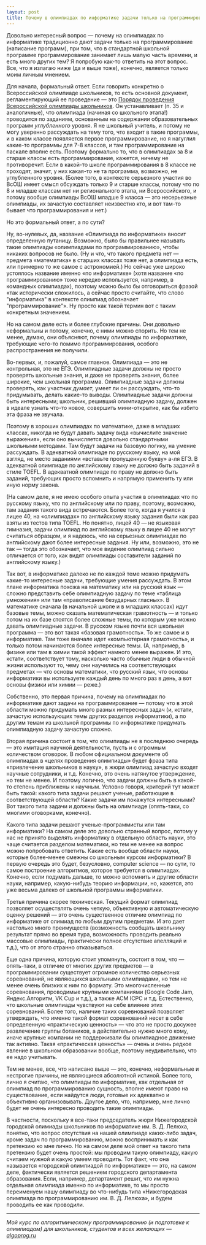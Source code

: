 ```yaml
---
layout: post
title: Почему в олимпиадах по информатике задачи только на программирование
---
```


Довольно интересный вопрос — почему на олимпиадах по информатике традиционно дают задачи только на программирование (написание программ), 
при том, что в стандартной школьной программе программирование занимает лишь малую часть времени, и есть много других тем? Я попробую как-то ответить на этот вопрос. Все, что я излагаю ниже (да и выше тоже), конечно, является только моим личным мнением.

Для начала, формальный ответ. Если говорить конкретно о Всероссийской олимпиаде школьников, то есть основной документ, 
регламентирующий ее проведение — это 
[Порядок проведения Всероссийской олимпиады школьников](http://base.garant.ru/70575694/908f31cae2381bc116692d85e4fde044).
Он устанавливает (п. 35 и аналогичные), что олимпиада (начиная со школьного этапа!)
проводится по заданиям, основанным на содержании образовательных программ
*углубленного* уровня. Я не школьный учитель, и потому не могу уверенно рассуждать на тему того, что входит в такие программы,
и в каком классе появляется первое программирование, но я нагуглил какие-то программы для 7-8 классов, 
и там программирование на паскале вполне есть. Поэтому формально то, что в олимпиадах за 8 и старше классы есть программирование,
кажется, ничему не противоречит. Если в какой-то школе программирования в 8 классе не проходят, значит, у них какая-то не та программа,
возможно, не углубленного уровня. (Более того, в контексте серьезного участия во ВсОШ имеет смысл обсуждать только 9 и старше классы,
потому что по 8 и младше классам нет ни регионального этапа, ни Всероссийского, и потому вообще олимпиады ВсОШ младше 9 класса — 
это несерьезные олимпиады, их зачастую составляет неизвестно кто, и вот там-то бывает что программирования и нет.)

Но это формальный ответ, а по сути?

Ну, во-нулевых, да, название «Олимпиада по информатике» вносит определенную путаницу. Возможно, было бы правильнее называть такие олимпиады
«олимпиадами по программированию», чтобы никаких вопросов не было. (Ну и что, что такого предмета нет — предмета «математика» в старших 
классах тоже нет, а олимпиада есть, или примерно то же самое с астрономией.) 
Но сейчас уже широко устоялось название именно «по информатике» (хотя название «по программированию» 
тоже нередко используется, например, в командных олимпиадах), поэтому можно было бы отговориться фразой «так исторически сложилось,
а сейчас просто считайте, что слово "информатика" в контексте олимпиад обозначает "программирование"». Ну просто как такой термин
вот с таким конкретным значением.

Но на самом деле есть и более глубокие причины. Они довольно неформальны и потому, конечно, с ними можно спорить. Но тем не менее,
думаю, они объясняют, почему олимпиады по информатике, требующие чего-то помимо программирования, особого распространения не получили.

Во-первых, и, пожалуй, самое главное. Олимпиада — это не контрольная, это не ЕГЭ. Олимпиадные задачи должны не просто проверять 
школьные знания, и даже не проверять знания, более широкие, чем школьная программа. Олимпиадные задачи должны проверять,
как участник *думает*, умеет ли он рассуждать, что-то придумывать, делать какие-то выводы.
Олимпиадные задачи должны быть интересными; школьник, решивший олимпиадную задачу, должен в идеале узнать что-то новое, совершить
мини-открытие, как бы избито эта фраза не звучала.

Поэтому в хороших олимпиадах по математике, даже в младших классах, никогда не будут давать задачу вида «вычислите значение выражения», 
если оно вычисляется довольно стандартными школьными методами. Там будут задачи на базовую логику, на умение рассуждать.
В адекватной олимпиаде по русскому языку, на мой взгляд, не место заданиями «вставьте пропущенную букву» а-ля ЕГЭ.
В адекватной олимпиаде по английскому языку не должно быть заданий в стиле TOEFL.
В адекватной олимпиаде по праву не должно быть заданий, требующих просто вспомнить и напрямую применить ту или иную норму закона.

(На самом деле, я не имею особого опыта участия в олимпиадах что по русскому языку, что по английскому или по праву, поэтому,
возможно, там задания такого вида встречаются. Более того, когда я учился в лицее 40, на «олимпиадах» по английскому языку задания
были как раз взяты из тестов типа TOEFL. Но понятно, лицей 40 — не языковая гимназия, задачи олимпиад по английскому языку в лицее 40 
не могут считаться образцом, и я надеюсь, что на серьезных олимпиадах по английскому дают более интересные задания.
Ну или, возможно, это не так — тогда это обозначает, что мое видение олимпиад сильно отличается от того, как видят олимпиады
составители заданий по английскому языку.)

Так вот, в информатике далеко не по каждой теме можно придумать какие-то интересные задачи, требующие умения рассуждать. 
В этом плане информатика похожа на математику или на русский язык — сложно представить себе олимпиадную задачу по теме 
«таблица умножения» или там «правописание безударных гласных». В математике сначала (в начальной школе и в младших классах) идут 
базовые темы, можно сказать математическая грамотность — и только потом на их базе стоятся более сложные темы, по которым уже можно 
давать олимпиадные задачи. В русском языке почти вся школьная программа — это вот такая «базовая грамотность». 
То же самое и в информатике. Там тоже вначале идет «компьютерная грамотность», и только потом
начинаются более интересные темы. (А, например, в физике или там в химии такой эффект намного менее выражен. И это, кстати,
соответствует тому, насколько часто обычные люди в обычной жизни используют то, чему они научились на соответствующих предметах
— что основы математики, что русский язык, что основы информатики вы используете каждый день по много раз в день,
а вот основы физики или химии — реже.)

Собственно, это первая причина, почему на олимпиадах по информатике дают задачи на программирование — потому что в этой области можно 
придумать много разных интересных задач (и, кстати, зачастую использующих темы других разделов информатики), а по другим темам из 
школьной программы по информатике придумать олимпиадную задачу зачастую сложно.

Вторая причина состоит в том, что олимпиады не в последнюю очередь — это имитация научной деятельности, 
пусть и с огромным количеством оговорок. В любом официальном документе об олимпиадах в «целях проведения олимпиады» будет фраза типа 
«привлечение школьников в науку», в жюри олимпиад зачастую входят научные сотрудники, и т.д. Конечно, это очень натянутое утверждение, 
но тем не менее. И поэтому логично, что задачи должны быть в какой-то степень приближены к научным. Условно говоря, критерий тут может 
быть такой: какого типа задачи решают ученые, работающие в соответствующей области? Какие задачи им покажутся интересными? Вот такого 
типа задачи и должны быть на олимпиаде (опять-таки, со многими оговорками, конечно). 

Какого типа задачи решают ученые-программисты или там информатики? На самом деле это довольно странный вопрос, потому у нас не принято 
выделять информатику в отдельную область науки, это чаще считается разделом математики, но тем не менее на вопрос можно попробовать
ответить. Какие есть вообще области науки, которые более-менее смежны со школьным курсом информатики? В первую очередь это будет, 
безусловно, computer science — по сути, то самое построение алгоритмов, которое требуется в олимпиадах. Конечно, если подумать дальше,
то можно вспомнить и другие области науки, например, какую-нибудь теорию информации, но, кажется, это уже весьма далеко от школьной 
программы информатики.

Третья причина скорее техническая. Текущий формат олимпиад позволяет осуществлять очень четкую, объективную и автоматическую оценку 
решений — это очень существенное отличие олимпиад по информатике от олимиад по любым другим предметам. И это дает настолько много 
преимуществ (возможность сообщать школьнику результат прямо во время тура, возможность проводить реально массовые олимпиады, 
практически полное отсутствие апелляций и т.д.), что от этого странно отказываться.

Еще одна причина, которую стоит упомянуть, состоит в том, что — опять-таки, в отличие от многих других предметов — в программировании
существует огромное количество серьезных соревнований, не являющихся школьными олимпиадами, но тем не менее очень близких к ним по 
формату. Это многочисленные соревнования, проводимые крупными компаниями (Google Code Jam, Яндекс.Алгоритм, VK Cup и т.д.), 
а также ACM ICPC и т.д. Естественно, что школьные олимпиады чувствуют на себе влияние этих соревнований. Более того,
наличие таких соревнований позволяет утверждать, что именно такой формат соревнований несет в себе определенную
«практическую ценность» — что это не просто досужее развлечение группы ботаников, а действительно нужно много кому, иначе 
крупные компании не поддерживали бы олимпиадное движение так активно. Такая «практическая ценность» — очень и очень редкое явление в 
школьном образовании вообще, поэтому неудивительно, что ее надо учитывать.

Тем не менее, все, что написано выше — это, конечно, неформальные и нестрогие причины, не являющиеся абсолютной истиной. Более того,
лично я считаю, что олимпиады по информатике, как отдельная от олимпиад по программированию сущность, вполне имеют право на 
существование, если найдутся люди, готовые их адекватно и объективно организовывать. 
Другое дело, что, например, мне лично будет не очень интересно проводить такие олимпиады. 

В частности, поскольку я все-таки председатель жюри Нижегородской городской олимиады школьников по информатике им. В. Д. Лелюха, 
понятно, что вопрос отсутствия на нашей олимпиаде каких-либо задач, кроме задач по программированию, можно воспринимать и как претензию 
ко мне лично. Но на самом деле мой ответ на такого типа претензию будет очень простой: мы проводим такую олимпиаду, какую
считаем нужной и какую умеем проводить. Тот факт, что она называется «городской олимпиадой по информатике» — это, на самом деле,
фактически является решением городского департамента образования. Если, например, департамент решит, что им нужна отдельная
олимпиада именно по информатике, то мы просто переименуем нашу олимпиаду во что-нибудь типа «Нижегородская олимпиада по программированию
им. В. Д. Лелюха», и будем проводить ее как проводили.

----

*Мой курс по алгоритмическому программированию (и подготовке к олимпиадам) для школьников, студентов и всех желающих — [algoprog.ru](http://algoprog.ru)*

